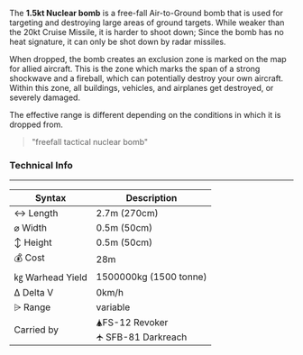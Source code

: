 The **1.5kt Nuclear bomb** is a free-fall Air-to-Ground bomb that is used for targeting and destroying large areas of ground targets. While weaker than the 20kt Cruise Missile, it is harder to shoot down; Since the bomb has no heat signature, it can only be shot down by radar missiles.

When dropped, the bomb creates an exclusion zone is marked on the map for allied aircraft. This is the zone which marks the span of a strong shockwave and a fireball, which can potentially destroy your own aircraft. Within this zone, all buildings, vehicles, and airplanes get destroyed, or severely damaged. 

The effective range is different depending on the conditions in which it is dropped from.



> "freefall tactical nuclear bomb"


<span class="inlineChildren">

### Technical Info
---

| Syntax       | Description |
| -----------  | ----------- |
| ↔ Length       | 2.7m (270cm)       |
| ⌀ Width        | 0.5m (50cm)       |
| ↕ Height       | 0.5m (50cm)       |
| 💰 Cost         | 28m        |
| ㎏ Warhead Yield| 1500000kg (1500 tonne)        |
| Δ Delta V      | 0km/h       |
| ⩥ Range        | variable       |
| Carried by        | 🛦FS-12 Revoker<br>🛧 SFB-81 Darkreach       |

</span>